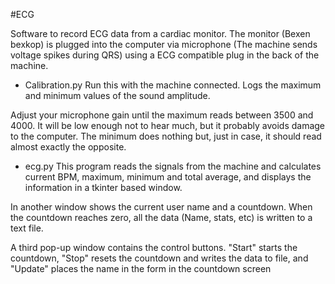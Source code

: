 #ECG

Software to record ECG data from a cardiac monitor. The monitor (Bexen bexkop) is plugged into the computer via microphone (The machine sends voltage spikes during QRS) using a ECG compatible plug in the back of the machine.

* Calibration.py
Run this with the machine connected. Logs the maximum and minimum values of the sound amplitude. 

Adjust your microphone gain until the maximum reads between 3500 and 4000. It will be low enough not to hear much, but it probably avoids damage to the computer. The minimum does nothing but, just in case, it should read almost exactly the opposite.

* ecg.py
This program reads the signals from the machine and calculates current BPM, maximum, minimum and total average, and displays the information in a tkinter based window. 

In another window shows the current user name and a countdown. When the countdown reaches zero, all the data (Name, stats, etc) is written to a text file.

A third pop-up window contains the control buttons. "Start" starts the countdown, "Stop" resets the countdown and writes the data to file, and "Update" places the name in the form in the countdown screen
